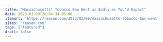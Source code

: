 ```yaml
---
title: "Massachusetts' Tobacco Ban Went as Badly as You'd Expect"
date: 2023-03-09T20:04:34-05:00
itemurl: "https://reason.com/2023/03/09/massachusetts-tobacco-ban-went-as-badly-as-youd-expect/"
sites: "reason.com"
tags: ["featured"]
draft: false
---
```


